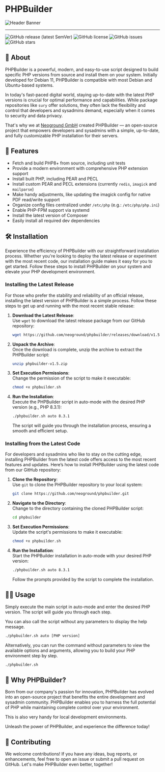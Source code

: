 # PHPBuilder

![Header Banner](https://neoground.com/data/projects/phpbuilder/assets/banner.jpg)

---

![GitHub release (latest SemVer)](https://img.shields.io/github/v/release/neoground/phpbuilder?sort=semver)
![GitHub license](https://img.shields.io/github/license/neoground/phpbuilder)
![GitHub issues](https://img.shields.io/github/issues/neoground/phpbuilder)
![GitHub stars](https://img.shields.io/github/stars/neoground/phpbuilder?style=social)

## 🤗 About

PHPBuilder is a powerful, modern, and easy-to-use script designed to build specific 
PHP versions from source and install them on your system. Initially developed 
for Debian 11, PHPBuilder is compatible with most Debian and Ubuntu-based systems.

In today's fast-paced digital world, staying up-to-date with the latest PHP 
versions is crucial for optimal performance and capabilities. 
While package repositories like `sury` offer solutions, they often lack the 
flexibility and control that developers and sysadmins demand, 
especially when it comes to security and data privacy.

That's why we at [Neoground GmbH](https://neoground.com) created PHPBuilder — an 
open-source project that empowers developers and sysadmins with a simple, 
up-to-date, and fully customizable PHP installation for their servers.

## 🤩 Features

- Fetch and build PHP8+ from source, including unit tests
- Provide a modern environment with comprehensive PHP extension support 
- Install built PHP, including PEAR and PECL 
- Install custom PEAR and PECL extensions (currently `redis`, `imagick` and `mailparse`)
- Make handy adjustments, like updating the imagick config for native PDF read/write support 
- Organize config files centralized under `/etc/php` (e.g.: `/etc/php/php.ini`)
- Enable PHP-FPM support via systemd
- Install the latest version of Composer 
- Easily install all required dev dependencies

## 🛠 Installation

Experience the efficiency of PHPBuilder with our straightforward installation process.
Whether you're looking to deploy the latest release or experiment with the most recent code, 
our installation guide makes it easy for you to get started. 
Follow these steps to install PHPBuilder on your system and elevate your PHP development environment.

### Installing the Latest Release

For those who prefer the stability and reliability of an official release, 
installing the latest version of PHPBuilder is a simple process. Follow these 
steps to get up and running with the most recent stable release:

1. **Download the Latest Release**:  
   Use `wget` to download the latest release package from our GitHub repository:

   ```sh
   wget https://github.com/neoground/phpbuilder/releases/download/v1.5/phpbuilder-v1.5.zip
   ```

2. **Unpack the Archive**:  
   Once the download is complete, unzip the archive to extract the PHPBuilder script:

   ```sh
   unzip phpbuilder-v1.5.zip
   ```

3. **Set Execution Permissions**:  
   Change the permission of the script to make it executable:

   ```sh
   chmod +x phpbuilder.sh
   ```

4. **Run the Installation**:  
   Execute the PHPBuilder script in auto-mode with the desired PHP version (e.g., PHP 8.3.1):

   ```sh
   ./phpbuilder.sh auto 8.3.1
   ```

   The script will guide you through the installation process, ensuring a smooth and efficient setup.

### Installing from the Latest Code

For developers and sysadmins who like to stay on the cutting edge, installing PHPBuilder
from the latest code offers access to the most recent features and updates. 
Here’s how to install PHPBuilder using the latest code from our GitHub repository:

1. **Clone the Repository**:  
   Use `git` to clone the PHPBuilder repository to your local system:

   ```sh
   git clone https://github.com/neoground/phpbuilder.git
   ```

2. **Navigate to the Directory**:  
   Change to the directory containing the cloned PHPBuilder script:

   ```sh
   cd phpbuilder
   ```

3. **Set Execution Permissions**:  
   Update the script's permissions to make it executable:

   ```sh
   chmod +x phpbuilder.sh
   ```

4. **Run the Installation**:  
   Start the PHPBuilder installation in auto-mode with your desired PHP version:

   ```sh
   ./phpbuilder.sh auto 8.3.1
   ```

   Follow the prompts provided by the script to complete the installation.

## 👩‍💻 Usage

Simply execute the main script in auto-mode and enter the desired PHP version. 
The script will guide you through each step.

You can also call the script without any parameters to display the help message.

```sh
./phpbuilder.sh auto [PHP version]
```

Alternatively, you can run the command without parameters to view 
the available options and arguments, allowing you to build your 
PHP environment step by step.

```sh
./phpbuilder.sh
```

## 🤔 Why PHPBuilder?

Born from our company's passion for innovation, PHPBuilder has evolved into an 
open-source project that benefits the entire development and sysadmin community. 
PHPBuilder enables you to harness the full potential of PHP while maintaining 
complete control over your environment.

This is also very handy for local development environments.

Unleash the power of PHPBuilder, and experience the difference today!

## 🤝 Contributing

We welcome contributions! If you have any ideas, bug reports, or enhancements,
feel free to open an issue or submit a pull request on GitHub. 
Let's make PHPBuilder even better, together!
